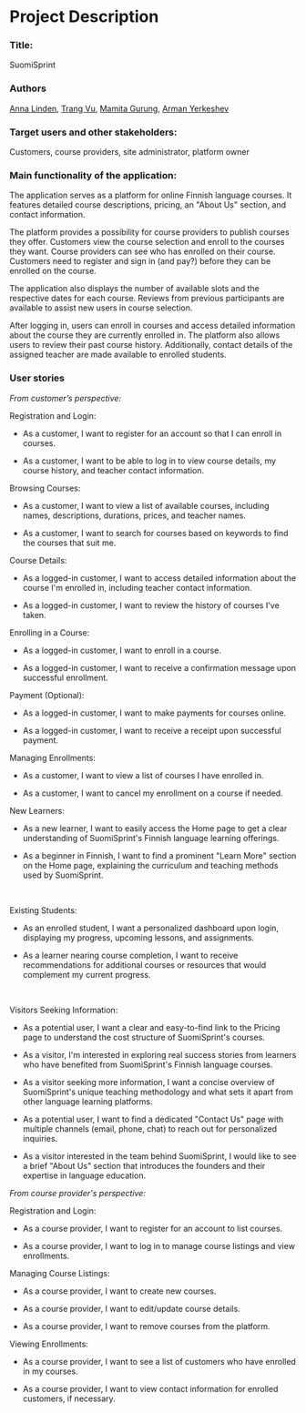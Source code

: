 # Project Description

### Title:
SuomiSprint

### Authors
[Anna Linden](https://github.com/AnnaLinden), [Trang Vu](https://github.com/cindy3377), [Mamita Gurung](https://github.com/Mamita123), [Arman Yerkeshev](https://github.com/A-Yerkeshev)

### Target users and other stakeholders:

Customers, course providers, site administrator, platform owner

### Main functionality of the application:

The application serves as a platform for online Finnish language courses. It features detailed course descriptions, pricing, an "About Us" section, and contact information.

The platform provides a possibility for course providers to publish courses they offer. Customers view the course selection and enroll to the courses they want. Course providers can see who has enrolled on their course. Customers need to register and sign in (and pay?)  before they can be enrolled on the course.

The application also displays the number of available slots and the respective dates for each course. Reviews from previous participants are available to assist new users in course selection.

After logging in, users can enroll in courses and access detailed information about the course they are currently enrolled in. The platform also allows users to review their past course history. Additionally, contact details of the assigned teacher are made available to enrolled students.

### User stories

*From customer’s perspective:*

Registration and Login:

- As a customer, I want to register for an account so that I can enroll in courses.

- As a customer, I want to be able to log in to view course details, my course history, and teacher contact information.



Browsing Courses:

- As a customer, I want to view a list of available courses, including names, descriptions, durations, prices, and teacher names.

- As a customer, I want to search for courses based on keywords to find the courses that suit me.



Course Details:

- As a logged-in customer, I want to access detailed information about the course I'm enrolled in, including teacher contact information.

- As a logged-in customer, I want to review the history of courses I've taken.


Enrolling in a Course:

- As a logged-in customer, I want to enroll in a course.

- As a logged-in customer, I want to receive a confirmation message upon successful enrollment.



Payment (Optional):

- As a logged-in customer, I want to make payments for courses online.

- As a logged-in customer, I want to receive a receipt upon successful payment.



Managing Enrollments:

- As a customer, I want to view a list of courses I have enrolled in.

- As a customer, I want to cancel my enrollment on a course if needed.

New Learners:



- As a new learner, I want to easily access the Home page to get a clear understanding of SuomiSprint's Finnish language learning offerings.

- As a beginner in Finnish, I want to find a prominent "Learn More" section on the Home page, explaining the curriculum and teaching methods used by SuomiSprint.

‌

Existing Students:



- As an enrolled student, I want a personalized dashboard upon login, displaying my progress, upcoming lessons, and assignments.

- As a learner nearing course completion, I want to receive recommendations for additional courses or resources that would complement my current progress.

‌



Visitors Seeking Information:



- As a potential user, I want a clear and easy-to-find link to the Pricing page to understand the cost structure of SuomiSprint's courses.

- As a visitor, I'm interested in exploring real success stories from learners who have benefited from SuomiSprint's Finnish language courses.

- As a visitor seeking more information, I want a concise overview of SuomiSprint's unique teaching methodology and what sets it apart from other language learning platforms.

- As a potential user, I want to find a dedicated "Contact Us" page with multiple channels (email, phone, chat) to reach out for personalized inquiries.

- As a visitor interested in the team behind SuomiSprint, I would like to see a brief "About Us" section that introduces the founders and their expertise in language education.



*From course provider's perspective:*



Registration and Login:

- As a course provider, I want to register for an account to list courses.

- As a course provider, I want to log in to manage course listings and view enrollments.



Managing Course Listings:

- As a course provider, I want to create new courses.

- As a course provider, I want to edit/update course details.

- As a course provider, I want to remove courses from the platform.



Viewing Enrollments:

- As a course provider, I want to see a list of customers who have enrolled in my courses.

- As a course provider, I want to view contact information for enrolled customers, if necessary.
